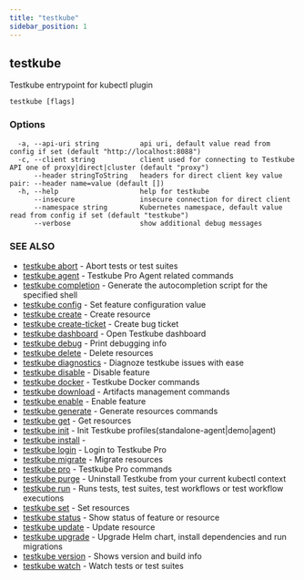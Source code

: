 ```yaml
---
title: "testkube"
sidebar_position: 1
---
```

<head>
  <meta name="docsearch:indexPrefix" content="reference-doc" />
</head>

## testkube

Testkube entrypoint for kubectl plugin

```
testkube [flags]
```

### Options

```
  -a, --api-uri string          api uri, default value read from config if set (default "http://localhost:8088")
  -c, --client string           client used for connecting to Testkube API one of proxy|direct|cluster (default "proxy")
      --header stringToString   headers for direct client key value pair: --header name=value (default [])
  -h, --help                    help for testkube
      --insecure                insecure connection for direct client
      --namespace string        Kubernetes namespace, default value read from config if set (default "testkube")
      --verbose                 show additional debug messages
```

### SEE ALSO

* [testkube abort](testkube-abort.md)	 - Abort tests or test suites
* [testkube agent](testkube-agent.md)	 - Testkube Pro Agent related commands
* [testkube completion](testkube-completion.md)	 - Generate the autocompletion script for the specified shell
* [testkube config](testkube-config.md)	 - Set feature configuration value
* [testkube create](testkube-create.md)	 - Create resource
* [testkube create-ticket](testkube-create-ticket.md)	 - Create bug ticket
* [testkube dashboard](testkube-dashboard.md)	 - Open Testkube dashboard
* [testkube debug](testkube-debug.md)	 - Print debugging info
* [testkube delete](testkube-delete.md)	 - Delete resources
* [testkube diagnostics](testkube-diagnostics.md)	 - Diagnoze testkube issues with ease
* [testkube disable](testkube-disable.md)	 - Disable feature
* [testkube docker](testkube-docker.md)	 - Testkube Docker commands
* [testkube download](testkube-download.md)	 - Artifacts management commands
* [testkube enable](testkube-enable.md)	 - Enable feature
* [testkube generate](testkube-generate.md)	 - Generate resources commands
* [testkube get](testkube-get.md)	 - Get resources
* [testkube init](testkube-init.md)	 - Init Testkube profiles(standalone-agent|demo|agent)
* [testkube install](testkube-install.md)	 - 
* [testkube login](testkube-login.md)	 - Login to Testkube Pro
* [testkube migrate](testkube-migrate.md)	 - Migrate resources
* [testkube pro](testkube-pro.md)	 - Testkube Pro commands
* [testkube purge](testkube-purge.md)	 - Uninstall Testkube from your current kubectl context
* [testkube run](testkube-run.md)	 - Runs tests, test suites, test workflows or test workflow executions
* [testkube set](testkube-set.md)	 - Set resources
* [testkube status](testkube-status.md)	 - Show status of feature or resource
* [testkube update](testkube-update.md)	 - Update resource
* [testkube upgrade](testkube-upgrade.md)	 - Upgrade Helm chart, install dependencies and run migrations
* [testkube version](testkube-version.md)	 - Shows version and build info
* [testkube watch](testkube-watch.md)	 - Watch tests or test suites

